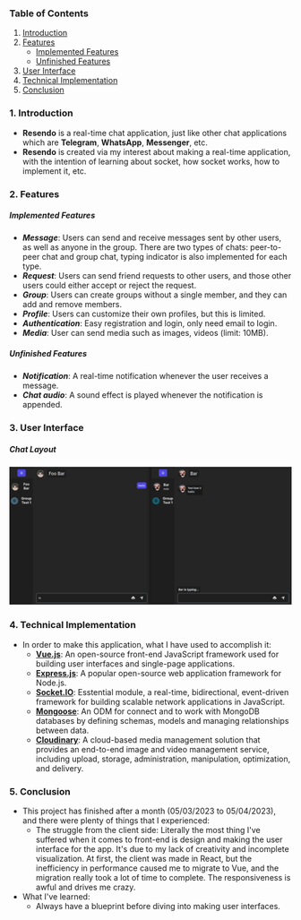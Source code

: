 ### Table of Contents
1. [Introduction](#1-introduction)
2. [Features](#2-features)
	- [Implemented Features](#implemented-features)
	- [Unfinished Features](#unfinished-features)
3. [User Interface](#3-user-interface)
4. [Technical Implementation](#4-technical-implementation)
5. [Conclusion](#5-conclusion)


### 1. Introduction

- __Resendo__ is a real-time chat application, just like other chat applications which are __Telegram__, __WhatsApp__, __Messenger__, etc.
- __Resendo__ is created via my interest about making a real-time application, with the intention of learning about socket, how socket works, how to implement it, etc.

### 2. Features

##### Implemented Features
- ___Message___: Users can send and receive messages sent by other users, as well as anyone in the group. There are two types of chats: peer-to-peer chat and group chat, typing indicator is also implemented for each type.
- ___Request___: Users can send friend requests to other users, and those other users could either accept or reject the request.
- ___Group___: Users can create groups without a single member, and they can add and remove members.
- ___Profile___: Users can customize their own profiles, but this is limited.
- ___Authentication___: Easy registration and login, only need email to login.
- ___Media___: User can send media such as images, videos (limit: 10MB).

##### Unfinished Features
- ___Notification___: A real-time notification whenever the user receives a message.
- ___Chat audio___: A sound effect is played whenever the notification is appended. 

### 3. User Interface

##### Chat Layout

![Main-Layout](2023-04-05_17-07.png)


### 4. Technical Implementation

- In order to make this application, what I have used to accomplish it:
	- [__Vue.js__](https://vuejs.org/): An open-source front-end JavaScript framework used for building user interfaces and single-page applications.
	- [__Express.js__](https://expressjs.com/): A popular open-source web application framework for Node.js.
	- [__Socket.IO__](https://socket.io/): Esstential module, a real-time, bidirectional, event-driven framework for building scalable network applications in JavaScript.
	- [__Mongoose__](https://mongoosejs.com/): An ODM for connect and to work with MongoDB databases by defining schemas, models and managing relationships between data.
	- [__Cloudinary__](https://cloudinary.com/): A cloud-based media management solution that provides an end-to-end image and video management service, including upload, storage, administration, manipulation, optimization, and delivery.

### 5. Conclusion

- This project has finished after a month (05/03/2023 to 05/04/2023), and there were plenty of things that I experienced:
	- The struggle from the client side: Literally the most thing I've suffered when it comes to front-end is design and making the user interface for the app. It's due to my lack of creativity and incomplete visualization. At first, the client was made in React, but the inefficiency in performance caused me to migrate to Vue, and the migration really took a lot of time to complete. The responsiveness is awful and drives me crazy.
- What I've learned:
	- Always have a blueprint before diving into making user interfaces.
